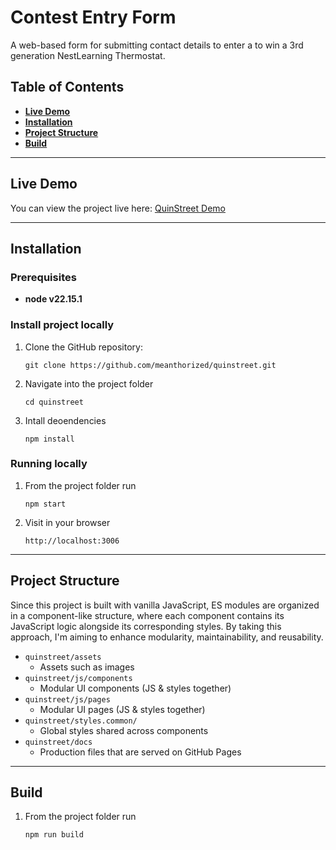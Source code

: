 # Contest Entry Form
A web-based form for submitting contact details to enter a to win a 3rd generation NestLearning Thermostat.

## Table of Contents
- **[Live Demo](#live-demo)**
- **[Installation](#installation)**
- **[Project Structure](#project-structure)**
- **[Build](#build)**

---
## Live Demo
You can view the project live here:
[QuinStreet Demo](https://meanthorized.github.io/quinstreet/)

---
## Installation
### Prerequisites
- **node v22.15.1**

### Install project locally
1. Clone the GitHub repository:
   ```
   git clone https://github.com/meanthorized/quinstreet.git
   ```

2. Navigate into the project folder
    ```
    cd quinstreet
    ```

3. Intall deoendencies
    ```
    npm install
    ```

### Running locally
1. From the project folder run
    ```
    npm start
    ```
2. Visit in your browser
    ```
    http://localhost:3006
    ```

---
## Project Structure
Since this project is built with vanilla JavaScript, ES modules are organized in a component-like structure, where each component contains its JavaScript logic alongside its corresponding styles. By taking this approach, I'm aiming to enhance modularity, maintainability, and reusability.

- `quinstreet/assets`
    - Assets such as images
- `quinstreet/js/components`
    - Modular UI components (JS & styles together)
- `quinstreet/js/pages`
    - Modular UI pages (JS & styles together)
- `quinstreet/styles.common/`
    - Global styles shared across components
- `quinstreet/docs`
    - Production files that are served on GitHub Pages


---
## Build
1. From the project folder run
    ```
    npm run build
    ```

